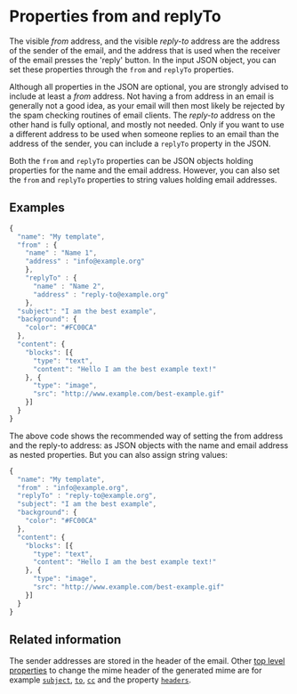 # Properties from and replyTo

The visible _from_ address, and the visible _reply-to_ address are the address
of the sender of the email, and the address that is used when the receiver
of the email presses the 'reply' button. In the input JSON object, you
can set these properties through the <code>from</code> and <code>replyTo</code>
properties.

Although all properties in the JSON are optional, you are strongly advised
to include at least a *from* address. Not having a from address in an email
is generally not a good idea, as your email will then most likely be rejected
by the spam checking routines of email clients. The *reply-to* address on the
other hand is fully optional, and mostly not needed. Only if you want to use a
different address to be used when someone replies to an email than the address
of the sender, you can include a `replyTo` property in the JSON.

Both the `from` and `replyTo` properties can be JSON objects holding
properties for the name and the email address. However, you can also
set the `from` and `replyTo` properties to string values holding
email addresses.

## Examples
````javascript
{
  "name": "My template",
  "from" : {
    "name" : "Name 1",
    "address" : "info@example.org"
    },
    "replyTo" : {
      "name" : "Name 2",
      "address" : "reply-to@example.org"
    },
  "subject": "I am the best example",
  "background": {
    "color": "#FC00CA"
  },
  "content": {
    "blocks": [{
      "type": "text",
      "content": "Hello I am the best example text!"
    }, {
      "type": "image",
      "src": "http://www.example.com/best-example.gif"
    }]
  }
}
````

The above code shows the recommended way of setting the from address
and the reply-to address: as JSON objects with the name and
email address as nested properties. But you can also assign string
values:

````javascript
{
  "name": "My template",
  "from" : "info@example.org",
  "replyTo" : "reply-to@example.org",
  "subject": "I am the best example",
  "background": {
    "color": "#FC00CA"
  },
  "content": {
    "blocks": [{
      "type": "text",
      "content": "Hello I am the best example text!"
    }, {
      "type": "image",
      "src": "http://www.example.com/best-example.gif"
    }]
  }
}
````
## Related information

The sender addresses are stored in the header of the email. Other <a href="/support/json/top-level-properties">top level
properties</a> to change the mime header of the generated mime are for example
<a href="/support/json/property-subject"><code>subject</code></a>,
<a href="/support/json/property-to"><code>to</code></a>,
<a href="/support/json/property-cc"><code>cc</code></a> and the property
<a href="/support/json/property-headers"><code>headers</code></a>.
